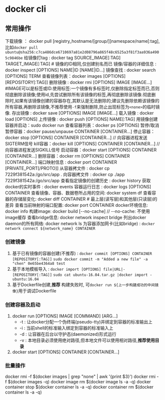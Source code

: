# docker cli

## 常用操作
下载镜像 ： docker pull [registry_hostname/[group/]]namespace/name[:tag], 比如`docker pull ubuntu@sha256:c7ca486dce6710697a81e2d08796a865f48c6525a3f81f3aa936a4905c9846be`
给镜像打tag : docker tag SOURCE_IMAGE[:TAG] TARGET_IMAGE[:TAG] # 镜像的ID相同,仅创建别名而已
镜像/容器的详细信息 : docker inspect [OPTIONS] NAME|ID [NAME|ID...]
镜像查找 : docker search [OPTIONS] TERM
查看镜像列表：docker images [OPTIONS] [REPOSITORY[:TAG]]
删除镜像 : docker rmi [OPTIONS] IMAGE [IMAGE...] #IMAGE可以是标签或ID.使用标签:一个镜像有多标签时,仅删除指定标签而已,否则彻底删除该镜像;使用id,先尝试删除所有该镜像的标签,再彻底删除该镜像.彻底删除时,如果有该镜像创建的容器存在,其默认是无法删除的;建议先删除依赖该镜像的所有容器,再删除该镜像,不推荐使用`-f`来强制删除,防止出现标签为`<none>`的临时镜像.
存出镜像 : docker save [OPTIONS] IMAGE [IMAGE...]
载入镜像 : docker load [OPTIONS]
上传镜像 : docker push [OPTIONS] NAME[:TAG]
用镜像创建容器并启动：sudo docker run
查看容器列表：docker ps [OPTIONS]
暂停/取消暂停容器：docker pause/unpause CONTAINER [CONTAINER...]
停止容器：docker stop [OPTIONS] CONTAINER [CONTAINER...] // 向容器进程发送SIGTERM信号
kill容器：docker kill [OPTIONS] CONTAINER [CONTAINER...] // 向容器进程发送SIGKILL信号
启动容器：docker start [OPTIONS] CONTAINER [CONTAINER...]
删除容器：docker rm [OPTIONS] CONTAINER [CONTAINER...]
端口映射信息 : docker port CONTAINER [PRIVATE_PORT[/PROTO]]
从容器拷文件 : docker cp 7229f381542a:/go/src/app .
向容器拷文件 : docker cp ./app 7229f381542a:/go/src/app
查看指定镜像的创建历史 : docker history
获取docker的实时事件  : docker events
容器运行日志 : docker logs [OPTIONS] CONTAINER
查看镜像、容器、数据卷所占用的空间: docker system df
查看容器的存储层变化: docker diff CONTAINER # 最上层(读写层)和其他层(只读层)的差异
查看当前映射的端口配置: docker port CONTAINER
docker环境信息: docker info
构建image: docker build [--no-cache] // --no-cache: 不使用image缓存 
查看bridge信息: docker network inspect bridge
列出docker daemon的所有网络: docker network ls
为容器添加网卡(比如bridge) : `docker network connect ${network_name} CONTAINER`

### 创建镜像
1. 基于已有镜像的容器创建(不推荐) : `docker commit [OPTIONS] CONTAINER [REPOSITORY[:TAG]]`
`sudo docker commit -m "Added a new file" -a "chen" 0e65be4364a8 test`
1. 基于本地模板导入 : `docker import [OPTIONS] file|URL|- [REPOSITORY[:TAG]]`
`sudo cat ubuntu-16.04.tar.gz |docker import - ubuntu:16.04`
1. 基于Dockerfile创建,**推荐**
    构建失败时, 可`docker run ${上一步构建成功的中间镜像}`用于调试Dockerfile

### 创建容器及启动
1. docker run [OPTIONS] IMAGE [COMMAND] [ARG...]
    - -t : 让docker分配一个伪终端(pseudo-tty)并绑定到容器的标准输出上
    - -i : 当前shell的标准输入绑定到容器的标准输入上
    - -d : 让容器在后台以守护态(daemonized)形式运行
    - -v : 本地目录必须使用绝对路径,但本地文件可以使用相对路径,**推荐使用目录**
1. docker start [OPTIONS] CONTAINER [CONTAINER...]

### 批量操作
docker rmi -f $(docker images | grep "none" | awk '{print $3}')
docker rmi -f $(docker images -q)
docker  image   rm   $(docker  image  ls   -a  -q)
docker container   stop   $(docker  container  ls   -a  -q)
docker   container   rm  $(docker  container  ls   -a  -q)

